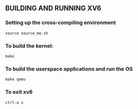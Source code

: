

## BUILDING AND RUNNING XV6

### Setting up the cross-compiling environment
```
source source_me.sh
```

### To build the kernel:
```
make
```

### To build the userspace applications and run the OS
```
make qemu
```

### To exit xv6
```
ctrl-a x
```


